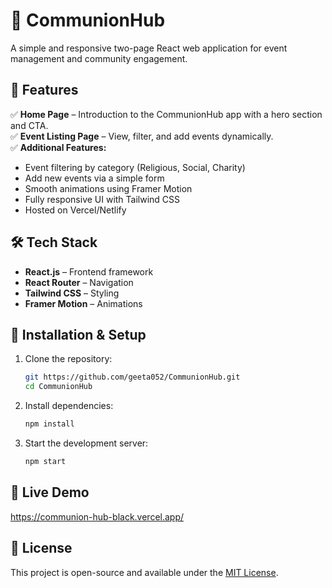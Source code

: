 # 🚀 CommunionHub 

A simple and responsive two-page React web application for event management and community engagement.

## 📌 Features
✅ **Home Page** – Introduction to the CommunionHub app with a hero section and CTA.  
✅ **Event Listing Page** – View, filter, and add events dynamically.  
✅ **Additional Features:**  
- Event filtering by category (Religious, Social, Charity)  
- Add new events via a simple form  
- Smooth animations using Framer Motion  
- Fully responsive UI with Tailwind CSS  
- Hosted on Vercel/Netlify  

## 🛠️ Tech Stack
- **React.js** – Frontend framework
- **React Router** – Navigation
- **Tailwind CSS** – Styling
- **Framer Motion** – Animations

## 📂 Installation & Setup
1. Clone the repository:
   ```sh
   git https://github.com/geeta052/CommunionHub.git
   cd CommunionHub
   ```
2. Install dependencies:
   ```sh
   npm install
   ```
3. Start the development server:
   ```sh
   npm start
   ```

## 📌 Live Demo
https://communion-hub-black.vercel.app/

## 📜 License
This project is open-source and available under the [MIT License](LICENSE).

